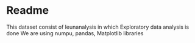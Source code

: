 # Readme
This dataset consist of leunanalysis in which Exploratory data analysis is done
We are using numpu, pandas, Matplotlib libraries
